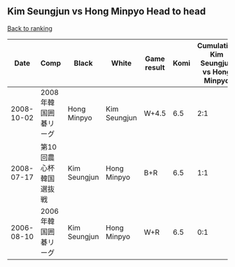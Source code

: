 ## Kim Seungjun vs Hong Minpyo Head to head

[Back to ranking](../../index.md)




| **Date** | **Comp** | **Black** | **White** | **Game result** | **Komi** | **Cumulative Kim Seungjun vs Hong Minpyo** | **Kim Seungjun streak** | **Hong Minpyo streak** | 
| --- | --- | --- | --- | --- | --- | --- | --- | --- |
| 2008-10-02 | 2008年韓国囲碁リーグ | Hong Minpyo | Kim Seungjun | W+4.5 | 6.5 | 2:1 | 2 | 0 | 
| 2008-07-17 | 第10回農心杯韓国選抜戦 | Kim Seungjun | Hong Minpyo | B+R | 6.5 | 1:1 | 1 | 0 | 
| 2006-08-10 | 2006年韓国囲碁リーグ | Kim Seungjun | Hong Minpyo | W+R | 6.5 | 0:1 | 0 | 1 |




